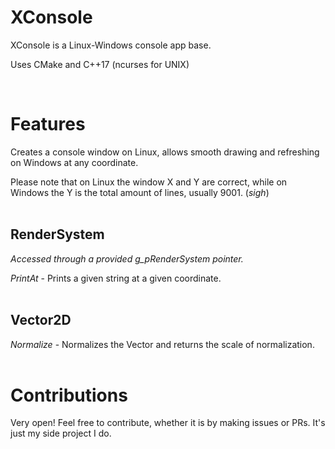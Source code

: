 # XConsole
 XConsole is a Linux-Windows console app base.

 Uses CMake and C++17 (ncurses for UNIX)

 <br/>

# Features

 Creates a console window on Linux, allows smooth drawing and refreshing on Windows at any coordinate.

 Please note that on Linux the window X and Y are correct, while on Windows the Y is the total amount of lines, usually 9001. (*sigh*)<br/><br/>
 
 ## RenderSystem
 *Accessed through a provided g_pRenderSystem pointer.*

 *PrintAt* - Prints a given string at a given coordinate.
<br/><br/>
 ## Vector2D
 *Normalize* - Normalizes the Vector and returns the scale of normalization.
<br/>
<br/>

# Contributions
Very open! Feel free to contribute, whether it is by making issues or PRs. It's just my side project I do.
